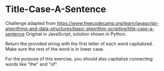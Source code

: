 # Title-Case-A-Sentence

Challenge adapted from https://www.freecodecamp.org/learn/javascript-algorithms-and-data-structures/basic-algorithm-scripting/title-case-a-sentence
Original in JavaScript, solution shown in Python.

Return the provided string with the first letter of each word capitalized. Make sure the rest of the word is in lower case.

For the purpose of this exercise, you should also capitalize connecting words like "the" and "of".
